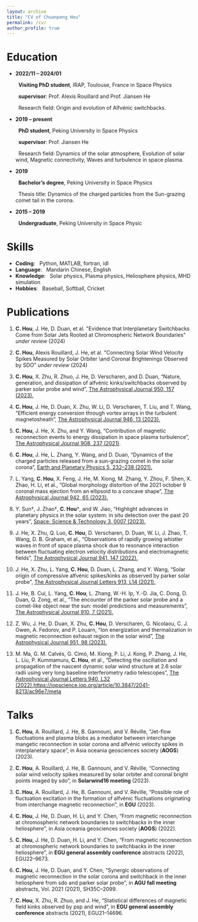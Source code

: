 ```yaml
---
layout: archive
title: "CV of Chuanpeng Hou"
permalink: /cv/
author_profile: true
---
```


Education
======
* **2022/11 – 2024/01**

  &nbsp; __Visiting PhD student__, IRAP, Toulouse, France in Space Physics
  
  &nbsp; __supervisor__: Prof. Alexis Rouillard and Prof. Jiansen He
  
  &nbsp; Research field: Origin and evolution of Alfvénic switchbacks.
  
* **2019 – present**

  &nbsp; __PhD student__, Peking University in Space Physics
  
  &nbsp; __supervisor__: Prof. Jiansen He
  
  &nbsp; Research field: Dynamics of the solar atmosphere, Evolution of solar wind, Magnetic connectivity, Waves and turbulence in space plasma.

* **2019**

  &nbsp; __Bachelor’s degree__, Peking University in Space Physics

  &nbsp; Thesis title: Dynamics of the charged particles from the Sun-grazing comet tail in the corona.

* **2015 – 2019**

  &nbsp; __Undergraduate__, Peking University in Space Physic
  
Skills
======
* __Coding__: &nbsp; Python, MATLAB, fortran, idl
* __Language__: &nbsp;  Mandarin Chinese, English
* __Knowledge__: &nbsp;  Solar physics, Plasma physics, Heliosphere physics, MHD simulation
* __Hobbies__: &nbsp;  Baseball, Softball, Cricket

Publications
======
1. __C. Hou__, J. He, D. Duan, et al. "Evidence that Interplanetary Switchbacks Come from Solar Jets Rooted at Chromospheric Network Boundaries" _under review_ (2024)

2. __C. Hou__, Alexis Rouillard, J. He, et al. "Connecting Solar Wind Velocity Spikes Measured by Solar Orbiter \\and Coronal Brightenings Observed by SDO" _under review_ (2024)

3. __C. Hou__, X. Zhu, R. Zhuo, J. He, D. Verscharen, and D. Duan, “Nature, generation, and dissipation of alfvénic kinks/switchbacks observed by parker solar probe and wind”, [The Astrophysical Journal 950, 157 (2023).](https://iopscience.iop.org/article/10.3847/1538-4357/accf94/meta)

4. __C. Hou__, J. He, D. Duan, X. Zhu, W. Li, D. Verscharen, T. Liu, and T. Wang, “Efficient energy conversion through vortex arrays in the turbulent magnetosheath”, [The Astrophysical Journal 946, 13 (2023).](https://iopscience.iop.org/article/10.3847/1538-4357/acb927/meta)

5. __C. Hou__, J. He, X. Zhu, and Y. Wang, “Contribution of magnetic reconnection events to energy dissipation in space plasma turbulence”, [The Astrophysical Journal 908, 237 (2021)](https://iopscience.iop.org/article/10.3847/1538-4357/abd6f3/meta).

6. __C. Hou__, J. He, L. Zhang, Y. Wang, and D. Duan, “Dynamics of the charged particles released from a sun-grazing comet in the solar corona”, [Earth and Planetary Physics 5, 232–238 (2021).](https://agupubs.onlinelibrary.wiley.com/doi/full/10.26464/epp2021023) 

7. L. Yang, __C. Hou__, X. Feng, J. He, M. Xiong, M. Zhang, Y. Zhou, F. Shen, X. Zhao, H. Li, et al., “Global morphology distortion of the 2021 october 9 coronal mass ejection from an ellipsoid to a concave shape”, [The Astrophysical Journal 942, 65 (2023).](https://iopscience.iop.org/article/10.3847/1538-4357/aca52d/meta) 

8. Y. Sun†, J. Zhao†, __C. Hou__†, and W. Jiao, “Highlight advances in planetary physics in the solar system: in situ detection over the past 20 years”, [Space: Science & Technology 3, 0007 (2023). ](https://spj.science.org/doi/full/10.34133/space.0007)

9. J. He, X. Zhu, Q. Luo, __C. Hou__, D. Verscharen, D. Duan, W. Li, J. Zhao, T. Wang, D. B. Graham, et al., “Observations of rapidly growing whistler waves in front of space plasma shock due to resonance interaction between fluctuating electron velocity distributions and electromagnetic fields”, [The Astrophysical Journal 941, 147 (2022). 
](https://iopscience.iop.org/article/10.3847/1538-4357/ac9ea9/meta)

11. J. He, X. Zhu, L. Yang, __C. Hou__, D. Duan, L. Zhang, and Y. Wang, “Solar origin of compressive alfvénic spikes/kinks as observed by parker solar probe”, [The Astrophysical Journal Letters 913, L14 (2021).
](https://iopscience.iop.org/article/10.3847/2041-8213/abf83d/meta)

13. J. He, B. Cui, L. Yang, __C. Hou__, L. Zhang, W.-H. Ip, Y.-D. Jia, C. Dong, D. Duan, Q. Zong, et al., “The encounter of the parker solar probe and a comet-like object near the sun: model predictions and measurements”, [The Astrophysical Journal 910, 7 (2021).](https://iopscience.iop.org/article/10.3847/1538-4357/abdf4a/meta) 

14. Z. Wu, J. He, D. Duan, X. Zhu, __C. Hou__, D. Verscharen, G. Nicolaou, C. J. Owen, A. Fedorov, and P. Louarn, “Ion energization and thermalization in magnetic reconnection exhaust region in the solar wind”, [The Astrophysical Journal 951, 98 (2023).](https://iopscience.iop.org/article/10.3847/1538-4357/accf9b/meta)

15. M. Ma, G. M. Calvés, G. Cimò, M. Xiong, P. Li, J. Kong, P. Zhang, J. He, L. Liu, P. Kummamuru, __C. Hou__, et al., “Detecting the oscillation and propagation of the nascent dynamic solar wind structure at 2.6 solar radii using very long baseline interferometry radio telescopes”, [The Astrophysical Journal Letters 940, L32 (2022).](https://iopscience.iop.org/article/10.3847/2041-8213/ac96e7/meta)https://iopscience.iop.org/article/10.3847/2041-8213/ac96e7/meta

Talks
======
1. __C. Hou__, A. Rouillard, J. He, B. Gannouni, and V. Réville, “Jet-flow fluctuations and plasma blobs as a
mediator between interchange mangetic reconnection in solar corona and alfvénic velocity spikes in
interplanetary space”, in Asia oceania geosciences society (__AOGS__) (2023).

2. __C. Hou__, A. Rouillard, J. He, B. Gannouni, and V. Réville, “Connecting solar wind velocity spikes
measured by solar orbiter and coronal bright points imaged by sdo”, in __Solarwind16 meeting__ (2023).

3. __C. Hou__, A. Rouillard, J. He, B. Gannouni, and V. Réville, “Possible role of fluctuation excitation in the
formation of alfvénic fluctuations originating from interchange magnetic reconnection”, in __EGU__ (2023).

4. __C. Hou__, J. He, D. Duan, H. Li, and Y. Chen, “From magnetic reconnection at chromospheric network
boundaries to switchbacks in the inner heliosphere”, in Asia oceania geosciences society (__AOGS__) (2022).

5. __C. Hou__, J. He, D. Duan, H. Li, and Y. Chen, “From magnetic reconnection at chromospheric network
boundaries to switchbacks in the inner heliosphere”, in __EGU general assembly conference__ abstracts
(2022), EGU22–9673.

6. __C. Hou__, J. He, D. Duan, and Y. Chen, “Synergic observations of magnetic reconnection in the solar
corona and switchback in the inner heliosphere from sdo and parker solar probe”, in __AGU fall meeting__
abstracts, Vol. 2021 (2021), SH35C–2099.

7. __C. Hou__, X. Zhu, R. Zhuo, and J. He, “Statistical differences of magnetic field kinks observed by psp and
wind”, in __EGU general assembly conference__ abstracts (2021), EGU21–14696.
  
